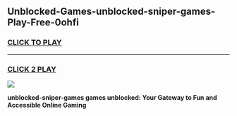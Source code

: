 
## Unblocked-Games-unblocked-sniper-games-Play-Free-0ohfi
<h3>
<a href="https://premium76.site?title=unblocked-sniper-games&ref=17A">CLICK TO PLAY</a></h3>
<hr>

<h3>
<a href="https://premium76.site?title=unblocked-sniper-games&ref=17A">CLICK 2 PLAY</a>
  
</h3>

<a href="https://premium76.site?title=unblocked-sniper-games&ref=17A"><img src="https://clearcache.store/games.png"></a>


**unblocked-sniper-games games unblocked: Your Gateway to Fun and Accessible Online Gaming**
